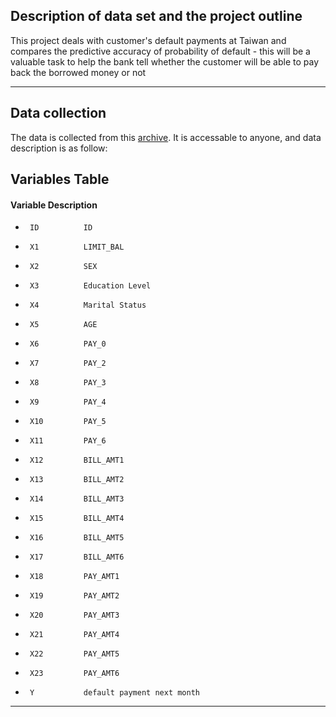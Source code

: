 ## Description of data set and the project outline
This project deals with customer's default payments at Taiwan and compares the predictive accuracy of probability of default - this will be a valuable task to help the bank tell whether the customer will be able to pay back the borrowed money or not

_______________________________________________________________________________________________________________________________


## Data collection 
The data is collected from this [archive](https://archive.ics.uci.edu/dataset/350/default+of+credit+card+clients). It is accessable to anyone, and data description is as follow:

## Variables Table


#### Variable	 Description	
  -      ID	         ID				
  -      X1	         LIMIT_BAL		
  -      X2	         SEX		
  -      X3	         Education Level	
  -      X4	         Marital Status			
  -      X5	         AGE		
  -      X6	         PAY_0		
  -      X7	         PAY_2		
  -      X8	         PAY_3		
  -      X9	         PAY_4		
  -      X10         PAY_5
  -      X11	     PAY_6
  -      X12         BILL_AMT1
  -      X13	     BILL_AMT2
  -      X14	     BILL_AMT3
  -      X15	     BILL_AMT4
  -      X16	     BILL_AMT5
  -      X17	     BILL_AMT6
  -      X18	     PAY_AMT1
  -      X19         PAY_AMT2
  -      X20         PAY_AMT3
  -      X21         PAY_AMT4
  -      X22         PAY_AMT5
  -      X23         PAY_AMT6
  -      Y           default payment next month

_______________________________________________________________________________________________________________________________________________